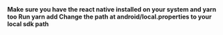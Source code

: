 <b>
    <b>
        Make sure you have the react native installed on your system and yarn too
        Run yarn add
    </b>
    Change the path at android/local.properties to your local sdk path
</b>
